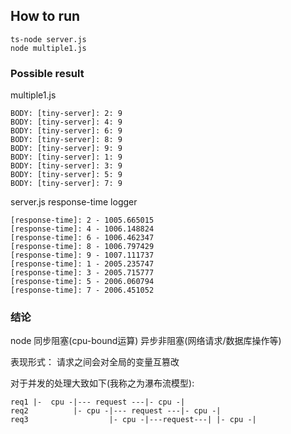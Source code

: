 ## How to run

```
ts-node server.js
node multiple1.js
```

### Possible result

multiple1.js
```
BODY: [tiny-server]: 2: 9
BODY: [tiny-server]: 4: 9
BODY: [tiny-server]: 6: 9
BODY: [tiny-server]: 8: 9
BODY: [tiny-server]: 9: 9
BODY: [tiny-server]: 1: 9
BODY: [tiny-server]: 3: 9
BODY: [tiny-server]: 5: 9
BODY: [tiny-server]: 7: 9
```

server.js response-time logger

```
[response-time]: 2 - 1005.665015
[response-time]: 4 - 1006.148824
[response-time]: 6 - 1006.462347
[response-time]: 8 - 1006.797429
[response-time]: 9 - 1007.111737
[response-time]: 1 - 2005.235747
[response-time]: 3 - 2005.715777
[response-time]: 5 - 2006.060794
[response-time]: 7 - 2006.451052
```

### 结论

node
同步阻塞(cpu-bound运算)
异步非阻塞(网络请求/数据库操作等)

表现形式： 请求之间会对全局的变量互篡改

对于并发的处理大致如下(我称之为瀑布流模型):

```
req1 |-  cpu -|--- request ---|- cpu -|
req2          |- cpu -|--- request ---|- cpu -|
req3                  |- cpu -|---request---| |- cpu -|
```
